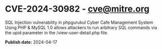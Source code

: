 # CVE-2024-30982 - cve@mitre.org

SQL Injection vulnerability in phpgurukul Cyber Cafe Management System Using PHP & MySQL 1.0 allows attackers to run arbitrary SQL commands via the upid parameter in the /view-user-detail.php file.

**Publish date:** 2024-04-17
